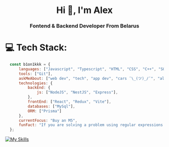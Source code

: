 <h1 align="center">Hi 👋, I'm Alex</h1>
<h3 align="center">Fontend & Backend Developer From Belarus</h3>

# 💻 Tech Stack:

```javascript
  const b1on1kkk = {
      languages: ["Javascript", "Typescript", "HTML", "CSS", "C++", "SQL"],
      tools: ["Git"],
      askMeAbout: ["web dev", "tech", "app dev", "cars ¯\_(ツ)_/¯", "algorithms"],
      technologies: {
          backEnd: {
              js: ["NodeJS", "NestJS", "Express"],
          },
          frontEnd: ["React", "Redux", "Vite"],
          databases: ["MySql"],
          ORM: ["Prisma"]
      },
      currentFocus: "Buy an M5",
      funFact: "If you are solving a problem using regular expressions (RegExp), now instead of one problem you have two :)"
  };
```

[![My Skills](https://skillicons.dev/icons?i=react,tailwind,sass,bootstrap,ts,js,cpp,nodejs,express,nestjs,mysql,prisma,jest,docker,babel,figma,npm,html,css&perline=9)](https://skillicons.dev)
